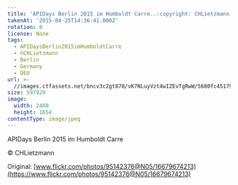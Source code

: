 ```yaml
---
title: 'APIDays Berlin 2015 im Humboldt Carre..:copyright: CHLietzmann.'
takenAt: '2015-04-25T14:36:41.000Z'
rotation: 0
license: None
tags:
  - APIDaysBerlin2015imHumboldtCarre
  - ©CHLietzmann
  - Berlin
  - Germany
  - DEU
url: >-
  //images.ctfassets.net/bncv3c2gt878/vK7NLuyVzt4wIZEvTgRwW/5680fc451795e367c26ce199e6e47f52/apidays-berlin-2015-im-humboldt-carre-chlietzmann_17142739900_o
size: 597929
image:
  width: 2480
  height: 1654
contentType: image/jpeg
---
```


APIDays Berlin 2015 im Humboldt Carre

:copyright: CHLietzmann

Original: [www.flickr.com/photos/95142376@N05/16679674213](https://www.flickr.com/photos/95142376@N05/16679674213)
